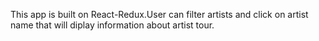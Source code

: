 This app is built on React-Redux.User can filter artists and click on artist name that will diplay information about artist tour.